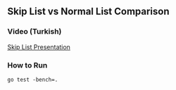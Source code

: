 ## Skip List vs Normal List Comparison
### Video (Turkish)
[Skip List Presentation](https://twitter.com/huseyinbabal/status/1463748696580018177)
### How to Run
`go test -bench=.`
